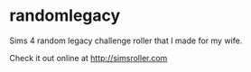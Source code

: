 randomlegacy
============

Sims 4 random legacy challenge roller that I made for my wife.  

Check it out online at http://simsroller.com

